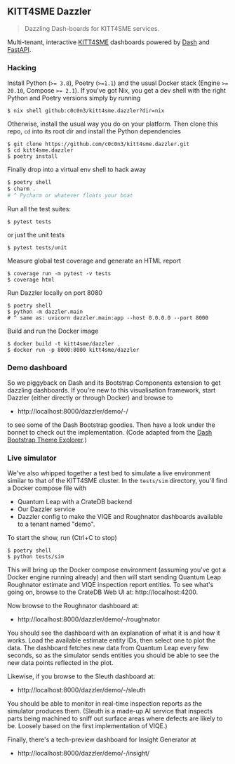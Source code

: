 KITT4SME Dazzler
----------------
> Dazzling Dash-boards for KITT4SME services.

Multi-tenant, interactive [KITT4SME][k4s] dashboards powered by
[Dash][dash] and [FastAPI][fapi].


### Hacking

Install Python (`>= 3.8`), Poetry (`>=1.1`) and the usual Docker
stack (Engine `>= 20.10`, Compose `>= 2.1`). If you've got Nix, you
get a dev shell with the right Python and Poetry versions simply by
running

```console
$ nix shell github:c0c0n3/kitt4sme.dazzler?dir=nix
```

Otherwise, install the usual way you do on your platform. Then clone
this repo, `cd` into its root dir and install the Python dependencies

```console
$ git clone https://github.com/c0c0n3/kitt4sme.dazzler.git
$ cd kitt4sme.dazzler
$ poetry install
```

Finally drop into a virtual env shell to hack away

```bash
$ poetry shell
$ charm .
# ^ Pycharm or whatever floats your boat
```

Run all the test suites:

```console
$ pytest tests
```

or just the unit tests

```console
$ pytest tests/unit
```

Measure global test coverage and generate an HTML report

```console
$ coverage run -m pytest -v tests
$ coverage html
```

Run Dazzler locally on port 8080

```console
$ poetry shell
$ python -m dazzler.main
# ^ same as: uvicorn dazzler.main:app --host 0.0.0.0 --port 8000
```

Build and run the Docker image

```console
$ docker build -t kitt4sme/dazzler .
$ docker run -p 8000:8000 kitt4sme/dazzler
```


### Demo dashboard

So we piggyback on Dash and its Bootstrap Components extension to
get dazzling dashboards. If you're new to this visualisation framework,
start Dazzler (either directly or through Docker) and browse to

- http://localhost:8000/dazzler/demo/-/

to see some of the Dash Bootstrap goodies. Then have a look under the
bonnet to check out the implementation. (Code adapted from the [Dash
Bootstrap Theme Explorer][dash.explorer].)


### Live simulator

We've also whipped together a test bed to simulate a live environment
similar to that of the KITT4SME cluster. In the `tests/sim` directory,
you'll find a Docker compose file with

* Quantum Leap with a CrateDB backend
* Our Dazzler service
* Dazzler config to make the VIQE and Roughnator dashboards available
  to a tenant named "demo".

To start the show, run (Ctrl+C to stop)

```console
$ poetry shell
$ python tests/sim
```

This will bring up the Docker compose environment (assuming you've got a
Docker engine running already) and then will start sending Quantum Leap
Roughnator estimate and VIQE inspection report entities. To see what's
going on, browse to the CrateDB Web UI at: http://localhost:4200.

Now browse to the Roughnator dashboard at:

- http://localhost:8000/dazzler/demo/-/roughnator

You should see the dashboard with an explanation of what it is and
how it works. Load the available estimate entity IDs, then select
one to plot the data. The dashboard fetches new data from Quantum
Leap every few seconds, so as the simulator sends entities you should
be able to see the new data points reflected in the plot.

Likewise, if you browse to the Sleuth dashboard at:

- http://localhost:8000/dazzler/demo/-/sleuth

You should be able to monitor in real-time inspection reports as the
simulator produces them. (Sleuth is a made-up AI service that inspects
parts being machined to sniff out surface areas where defects are likely
to be. Loosely based on the first implementation of VIQE.)

Finally, there's a tech-preview dashboard for Insight Generator at

- http://localhost:8000/dazzler/demo/-/insight/




[dash]: https://plotly.com/dash/
[dash.explorer]: https://hellodash.pythonanywhere.com/figure_templates
[fapi]: https://fastapi.tiangolo.com/
[k4s]: https://kitt4sme.eu/
